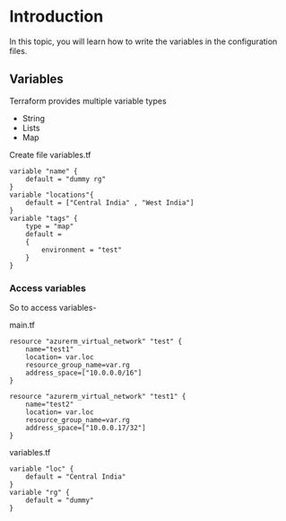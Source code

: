 # Introduction 

In this topic, you will learn how to write the variables in the configuration files.

## Variables

Terraform provides multiple variable types

- String 
- Lists
- Map

Create file variables.tf

    variable "name" {
        default = "dummy rg"
    }
    variable "locations"{
        default = ["Central India" , "West India"]
    }
    variable "tags" {
        type = "map"
        default =
        {
            environment = "test"
        }
    }

### Access variables

So to access variables-

main.tf

    resource "azurerm_virtual_network" "test" {
        name="test1"
        location= var.loc
        resource_group_name=var.rg
        address_space=["10.0.0.0/16"]
    }
    
    resource "azurerm_virtual_network" "test1" {
        name="test2"
        location= var.loc
        resource_group_name=var.rg
        address_space=["10.0.0.17/32"]
    }

variables.tf

    variable "loc" {
        default = "Central India"
    }
    variable "rg" {
        default = "dummy"
    }

